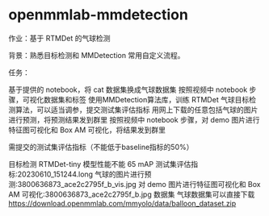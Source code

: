 # openmmlab-mmdetection
作业：基于 RTMDet 的气球检测

背景：熟悉目标检测和 MMDetection 常用自定义流程。

任务：

基于提供的 notebook，将 cat 数据集换成气球数据集
按照视频中 notebook 步骤，可视化数据集和标签
使用MMDetection算法库，训练 RTMDet 气球目标检测算法，可以适当调参，提交测试集评估指标
用网上下载的任意包括气球的图片进行预测，将预测结果发到群里
按照视频中 notebook 步骤，对 demo 图片进行特征图可视化和 Box AM 可视化，将结果发到群里

需提交的测试集评估指标（不能低于baseline指标的50%）

目标检测 RTMDet-tiny 模型性能不能 65 mAP
测试集评估指标:20230610_151244.long
气球的图片进行预测:3800636873_ace2c2795f_b_vis.jpg
对 demo 图片进行特征图可视化和 Box AM 可视化:3800636873_ace2c2795f_b.jpg
数据集
气球数据集可以直接下载 https://download.openmmlab.com/mmyolo/data/balloon_dataset.zip
